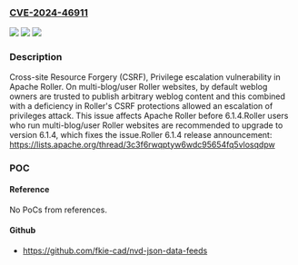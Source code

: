 ### [CVE-2024-46911](https://cve.mitre.org/cgi-bin/cvename.cgi?name=CVE-2024-46911)
![](https://img.shields.io/static/v1?label=Product&message=Apache%20Roller&color=blue)
![](https://img.shields.io/static/v1?label=Version&message=1.0.0%3C%206.1.4%20&color=brighgreen)
![](https://img.shields.io/static/v1?label=Vulnerability&message=CWE-352%20Cross-Site%20Request%20Forgery%20(CSRF)&color=brighgreen)

### Description

Cross-site Resource Forgery (CSRF), Privilege escalation vulnerability in Apache Roller. On multi-blog/user Roller websites, by default weblog owners are trusted to publish arbitrary weblog content and this combined with a deficiency in Roller's CSRF protections allowed an escalation of privileges attack. This issue affects Apache Roller before 6.1.4.Roller users who run multi-blog/user Roller websites are recommended to upgrade to version 6.1.4, which fixes the issue.Roller 6.1.4 release announcement:  https://lists.apache.org/thread/3c3f6rwqptyw6wdc95654fq5vlosqdpw

### POC

#### Reference
No PoCs from references.

#### Github
- https://github.com/fkie-cad/nvd-json-data-feeds

